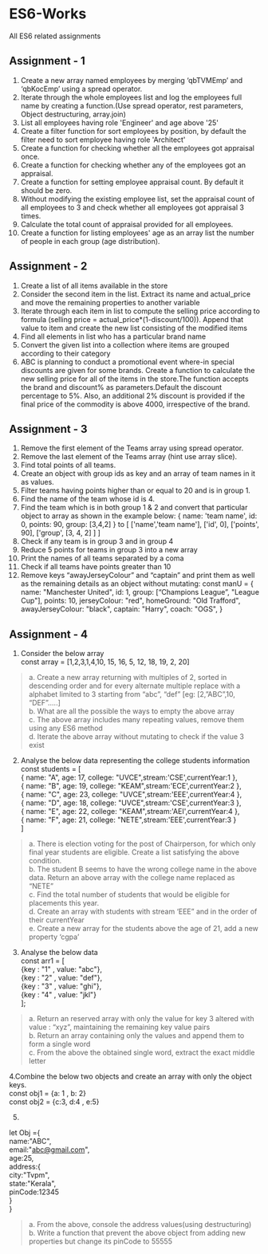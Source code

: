 # ES6-Works
All ES6 related assignments

## Assignment - 1

1. Create a new array named employees by merging ‘qbTVMEmp’ and ‘qbKocEmp’ using a spread operator.
2. Iterate through the whole employees list and log the employees full name by creating a function.(Use spread operator, rest parameters, Object destructuring, array.join)
3. List all employees having role 'Engineer' and age above '25'
4. Create a filter function for sort employees by position, by default the filter need to sort employee having role 'Architect'
5. Create a function for checking whether all the employees got appraisal once.
6. Create a function for checking whether any of the employees got an appraisal.
7. Create a function for setting employee appraisal count. By default it should be zero.
8. Without modifying the existing employee list, set the appraisal count of all employees to 3 and check whether all employees got appraisal 3 times.
9. Calculate the total count of appraisal provided for all employees.
10. Create a function for listing employees' age as an array list the number of people in each group (age distribution).


## Assignment - 2

1. Create a list of all items available in the store
2. Consider the second item in the list. Extract its name and actual_price and move the remaining properties to another variable
3. Iterate through each item in list to compute the selling price according to formula (selling price = actual_price*(1-discount/100)). Append that value to item and create the new list consisting of the modified items
4. Find all elements in list who has a particular brand name
5. Convert the given list into a collection where items are grouped according to their category
6. ABC is planning to conduct a promotional event where-in special discounts are given for some brands. Create a function to calculate the new selling price for all of the items in the store.The function accepts the brand and discount% as parameters.Default the discount percentage to 5%. Also, an additional 2% discount is provided if the final price of the commodity is above 4000, irrespective of the brand.


## Assignment - 3

1. Remove the first element of the Teams array using spread operator.
2. Remove the last element of the Teams array (hint use array slice).
3. Find total points of all teams.
4. Create an object with group ids as key and an array of team names in it as values.
5. Filter teams having points higher than or equal to 20 and is in group 1.
6. Find the name of the team whose id is 4.
7. Find the team which is in both group 1 & 2 and convert that particular object to array as shown in the example below:
    {
        name: 'team name',
        id: 0,
        points: 90,
        group: [3,4,2]
    } to
    [
        ['name','team name'],
        ['id', 0],
        ['points', 90],
        ['group', [3, 4, 2] ]
    ]
8. Check if any team is in group 3 and in group 4
9. Reduce 5 points for teams in group 3 into a new array
10. Print the names of all teams separated by a coma
11. Check if all teams have points greater than 10
12. Remove keys “awayJerseyColour” and “captain” and print them as well as the remaining details as an object without mutating: 
    const manU = 
    {
        name: "Manchester United",
        id: 1,
        group: [“Champions League”, "League Cup"],
        points: 10,
        jerseyColour: "red",
        homeGround: "Old Trafford",
        awayJerseyColour: "black",
        captain: "Harry",
        coach: "OGS",
    }

## Assignment - 4

1. Consider the below array<br/>
const  array = [1,2,3,1,4,10, 15, 16, 5, 12, 18, 19, 2, 20]<br/>
> a. Create a new array returning with multiples of 2, sorted in descending order and for every alternate multiple replace with a alphabet limited to 3 starting from “abc”, “def” [eg: [2,”ABC”,10, “DEF”.....]<br/>
> b. What are all the possible the ways to empty the above array<br/>
> c. The above array includes many repeating values, remove them using any ES6 method<br/>
> d. Iterate the above array without mutating to check if the value 3 exist <br/>

2. Analyse the below data representing the college students information <br/>
const students = [<br/>
{ name: "A", age: 17, college: "UVCE",stream:'CSE',currentYear:1 },<br/>
{ name: "B", age: 19, college: "KEAM",stream:'ECE',currentYear:2 },<br/>
{ name: "C", age: 23, college: "UVCE",stream:'EEE',currentYear:4 },<br/>
{ name: "D", age: 18, college: "UVCE",stream:'CSE',currentYear:3 },<br/>
{ name: "E", age: 22, college: "KEAM",stream:'AEI',currentYear:4 },<br/>
{ name: "F", age: 21, college: "NETE",stream:'EEE',currentYear:3 }<br/>
]
> a. There is election voting for the post of Chairperson, for which only final year students are eligible. Create a list satisfying the above condition.<br/>
> b. The student B seems to have the wrong college name in the above data. Return an above array with the college name replaced as “NETE”<br/>
> c. Find the total number of students that would be eligible for placements this year.<br/>
> d. Create an array with students with stream ‘EEE” and in the order of their currentYear<br/>
> e. Create a new array for the students above the age of 21, add a new property ‘cgpa’ <br/>

3. Analyse the below data <br/>
const arr1 = [<br/>
{key : "1" , value: "abc"}, <br/>
{key : "2" , value: "def"}, <br/>
{key : "3" , value: "ghi"}, <br/>
{key : "4" , value: "jkl"}<br/>
];
> a. Return an reserved array with only the value for key 3 altered with value : “xyz”, maintaining the remaining key value pairs<br/>
> b. Return an array containing only the values and append them to form a single word<br/>
> c. From the above the obtained single word, extract the exact middle letter<br/>

4.Combine the below two objects and create an array with only the object keys. <br/>
const obj1 = {a: 1 , b: 2} <br/>
const obj2 = {c:3, d:4 , e:5}<br/>

5.
let Obj ={<br/>
name:"ABC",<br/>
email:"abc@gmail.com",<br/>
age:25,<br/>
address:{<br/>
    city:"Tvpm",<br/>
    state:"Kerala",<br/>
    pinCode:12345<br/>
}<br/>
}<br/>
> a. From the above, console the address values(using destructuring)<br/>
> b. Write a function that prevent the above object from adding new properties but change its pinCode to 55555<br/>
